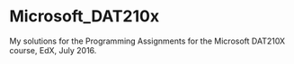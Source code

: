 # Microsoft_DAT210x

My solutions for the Programming Assignments for the Microsoft DAT210X course, EdX, July 2016.
